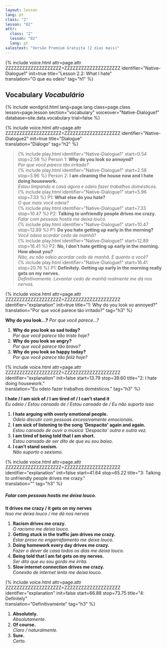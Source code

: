 ```yaml
---
layout: lesson
lang: pt
class: "2"
lesson: "02"
attr:
  class: "2"
  lesson: "02"
  lang: pt
salestext: "Versão Premium Gratuita (2 dias mais)"
---
```


{%  include voice.html attr=page.attr      ZZZZZZZZZZZZZZZZZZZZ=ZZZZZZZZZZZZZZZZZZZZ
	identifier="Native-Dialogue1"  init=true
	title="Lesson 2.2: What I hate"        
	translation="O que eu odeio"
    tag="h1" %}


## Vocabulary   *Vocabulário*

{% include wordgrid.html lang=page.lang
		class=page.class 
		lesson=page.lesson 
		section="vocabulary"
		voiceover="Native-Dialogue1"
		database=site.data.vocabulary 
		trial=false %}


{%  include voice.html attr=page.attr       ZZZZZZZZZZZZZZZZZZZZ=ZZZZZZZZZZZZZZZZZZZZ
	identifier="Native-Dialogue2"  init=true
	title="Dialogue"        
	translation="Diálogo"
    tag="h2" %}

> {% include play.html identifier="Native-Dialogue1" start=0.54 stop=2.58 %} Person 1: **Why do you look so annoyed?**    
> *Por que você parece tão irritado?*    
> {% include play.html identifier="Native-Dialogue1" start=2.58 stop=5.96 %} Person 2: **I am cleaning the house now and I hate doing housework.**    
> *Estou limpando a casa agora e odeio fazer trabalhos domésticos.*     
> {% include play.html identifier="Native-Dialogue1" start=5.96 stop=7.33 %} P1: **What else do you hate?**    
> *O que mais você odeia?*    
> {% include play.html identifier="Native-Dialogue1" start=7.33 stop=10.47 %} P2: **Talking to unfriendly people drives me crazy.**    
> *Falar com pessoas hostis me deixa louco.*    
> {% include play.html identifier="Native-Dialogue1" start=10.47 stop=12.89 %} P1: **Do you hate getting up early in the morning?**    
> *Você odeia acordar cedo de manhã?*    
> {% include play.html identifier="Native-Dialogue1" start=12.89 stop=16.41 %} P2: **No, I don’t hate getting up early in the morning. How about you?**    
> *Não, eu não odeio acordar cedo de manhã. E quanto a você?*    
> {% include play.html identifier="Native-Dialogue1" start=16.41 stop=20.76 %} P1: **Definitely. Getting up early in the morning really gets on my nerves.**    
> *Definitivamente. Levantar cedo de manhã realmente me dá nos nervos.*    

{%  include voice.html attr=page.attr       ZZZZZZZZZZZZZZZZZZZZ=ZZZZZZZZZZZZZZZZZZZZ
	identifier="explanation"  init=true
	title="1: Why do you look so annoyed?"        
	translation="Por que você parece tão irritado?"
    tag="h3" %}
	
**Why do you look…?**     *Por que você parece...?*

1. **Why do you look so sad today?**  
*Por que você parece tão triste hoje?*
2. **Why do you look so angry?**  
*Por que você parece tão bravo?*
3. **Why do you look so happy today?**  
*Por que você parece tão feliz hoje?*

{%  include voice.html attr=page.attr       ZZZZZZZZZZZZZZZZZZZZ=ZZZZZZZZZZZZZZZZZZZZ
	identifier="explanation"  init=false start=13.79 stop=39.60
	title="2: I hate doing housework."        
	translation="Eu odeio fazer trabalhos domésticos."
    tag="h3" %}

**I hate / I am sick of / I am tired of / I can’t stand it**   
*Eu odeio / Estou cansado de / Estou cansado de / Eu não suporto isso*

1. **I hate arguing with overly emotional people.**  
*Odeio discutir com pessoas excessivamente emocionais.*
2. **I am sick of listening to the song 'Despacito' again and again.**  
*Estou cansado de ouvir a música 'Despacito' outra e outra vez.*
3. **I am tired of being told that I am short.**  
*Estou cansado de ser dito de que eu sou baixo.*
4. **I can’t stand sexism.**  
*Não suporto o sexismo.*

{%  include voice.html attr=page.attr       ZZZZZZZZZZZZZZZZZZZZ=ZZZZZZZZZZZZZZZZZZZZ
	identifier="explanation"  init=false start=41.64 stop=65.22
	title="3: Talking to unfriendly people drives me crazy."        
	translation=""
    tag="h3" %}
##### *Falar com pessoas hostis me deixa louco.*

**It drives me crazy / it gets on my nerves**   
*Isso me deixa louco / me dá nos nervos*

1. **Racism drives me crazy.**  
*O racismo me deixa louco.*
2. **Getting stuck in the traffic jam drives me crazy.**  
*Estar preso no engarrafamento me deixa louco.*
3. **Doing homework every day drives me crazy.**  
*Fazer o dever de casa todos os dias me deixa louco.*
4. **Being told that I am fat gets on my nerves.**  
*Ser dito que eu sou gordo me irrita.*
5. **Slow internet connection drives me crazy.**  
*Conexão de internet lento me deixa louco.*

{%  include voice.html attr=page.attr       ZZZZZZZZZZZZZZZZZZZZ=ZZZZZZZZZZZZZZZZZZZZ
	identifier="explanation"  init=false start=66.88 stop=73.75 
	title="4: Definitely"        
	translation="Definitivamente"
    tag="h3" %}

1. **Absolutely.**  
*Absolutamente.*
2. **Of course.**  
*Claro / naturalmente.*
3. **Sure.**  
*Certo.*

